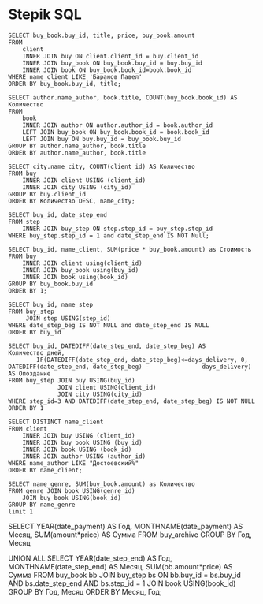 # Stepik SQL
```
SELECT buy_book.buy_id, title, price, buy_book.amount
FROM 
    client 
    INNER JOIN buy ON client.client_id = buy.client_id
    INNER JOIN buy_book ON buy_book.buy_id = buy.buy_id
    INNER JOIN book ON buy_book.book_id=book.book_id
WHERE name_client LIKE 'Баранов Павел'
ORDER BY buy_book.buy_id, title;
```
```
SELECT author.name_author, book.title, COUNT(buy_book.book_id) AS Количество
FROM
    book
    INNER JOIN author ON author.author_id = book.author_id
    LEFT JOIN buy_book ON buy_book.book_id = book.book_id
    LEFT JOIN buy ON buy.buy_id = buy_book.buy_id
GROUP BY author.name_author, book.title
ORDER BY author.name_author, book.title
```

```
SELECT city.name_city, COUNT(client_id) AS Количество
FROM buy
    INNER JOIN client USING (client_id)
    INNER JOIN city USING (city_id)
GROUP BY buy.client_id
ORDER BY Количество DESC, name_city;
```
```
SELECT buy_id, date_step_end 
FROM step
    INNER JOIN buy_step ON step.step_id = buy_step.step_id
WHERE buy_step.step_id = 1 and date_step_end IS NOT Null;
```
```
SELECT buy_id, name_client, SUM(price * buy_book.amount) as Стоимость
FROM buy
    INNER JOIN client using(client_id)
    INNER JOIN buy_book using(buy_id)
    INNER JOIN book using(book_id)
GROUP BY buy_book.buy_id
ORDER BY 1;
```

```
SELECT buy_id, name_step
FROM buy_step
     JOIN step USING(step_id)
WHERE date_step_beg IS NOT NULL and date_step_end IS NULL
ORDER BY buy_id
```
```
SELECT buy_id, DATEDIFF(date_step_end, date_step_beg) AS Количество_дней, 
        IF(DATEDIFF(date_step_end, date_step_beg)<=days_delivery, 0, DATEDIFF(date_step_end, date_step_beg) -               days_delivery) AS Опоздание
FROM buy_step JOIN buy USING(buy_id)
              JOIN client USING(client_id)
              JOIN city USING(city_id)              
WHERE step_id=3 AND DATEDIFF(date_step_end, date_step_beg) IS NOT NULL
ORDER BY 1
```
```
SELECT DISTINCT name_client
FROM client
    INNER JOIN buy USING (client_id)
    INNER JOIN buy_book USING (buy_id)
    INNER JOIN book USING (book_id)
    INNER JOIN author USING (author_id)
WHERE name_author LIKE "Достоевский%"
ORDER BY name_client;
```

```
SELECT name_genre, SUM(buy_book.amount) as Количество
FROM genre JOIN book USING(genre_id)
    JOIN buy_book USING(book_id)
GROUP BY name_genre
limit 1
```


SELECT YEAR(date_payment) AS Год,
	   MONTHNAME(date_payment) AS Месяц,
	   SUM(amount*price) AS Сумма
FROM buy_archive
GROUP BY Год, Месяц

UNION ALL
SELECT YEAR(date_step_end) AS Год,
	   MONTHNAME(date_step_end) AS Месяц,
	   SUM(bb.amount*price) AS Сумма
FROM buy_book bb
      JOIN buy_step bs ON bb.buy_id = bs.buy_id 
  				  AND bs.date_step_end 
  				  AND bs.step_id = 1
      JOIN book USING(book_id)
GROUP BY Год, Месяц
ORDER BY Месяц, Год;









